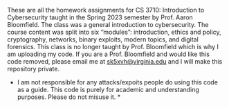 These are all the homework assignments for CS 3710: Introduction to Cybersecurity taught in the Spring 2023 semester by Prof. Aaron Bloomfield. The class was a general introduction to cybersecurity. The course content was split into six “modules”: introduction, ethics and policy, cryptography, networks, binary exploits, modern topics, and digital forensics. This class is no longer taught by Prof. Bloomfield which is why I am uploading my code. If you are a Prof. Bloomfield and would like this code removed, please email me at sk5xvh@virginia.edu and I will make this repository private.

* I am not responsible for any attacks/expoits people do using this code as a guide. This code is purely for academic and understanding purposes. Please do not misuse it. *
